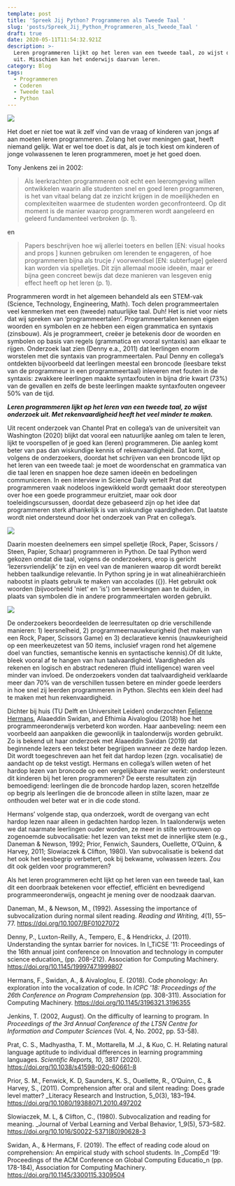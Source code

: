 ```yaml
---
template: post
title: 'Spreek Jij Python? Programmeren als Tweede Taal '
slug: 'posts/Spreek_Jij_Python_Programmeren_als_Tweede_Taal '
draft: true
date: 2020-05-11T11:54:32.921Z
description: >-
  Leren programmeren lijkt op het leren van een tweede taal, zo wijst onderzoek
  uit. Misschien kan het onderwijs daarvan leren.
category: Blog
tags:
  - Programmeren
  - Coderen
  - Tweede taal
  - Python
---
```

![](/media/kind-coding.jpg)

Het doet er niet toe wat ik zelf vind van de vraag of kinderen van jongs af aan moeten leren programmeren. Zolang het over meningen gaat, heeft niemand gelijk. Wat er wel toe doet is dat, als je toch kiest om kinderen of jonge volwassenen te leren programmeren, moet je het goed doen.

Tony Jenkens zei in 2002:

> Als leerkrachten programmeren ooit echt een leeromgeving willen ontwikkelen waarin alle studenten snel en goed leren programmeren, is het van vitaal belang dat ze inzicht krijgen in de moeilijkheden en complexiteiten waarmee de studenten worden geconfronteerd. Op dit moment is de manier waarop programmeren wordt aangeleerd en geleerd fundamenteel verbroken (p. 1).

en

> Papers beschrijven hoe wij allerlei toeters en bellen \[EN: visual hooks  and props ] kunnen gebruiken om lerenden te engageren, of hoe programmeren bijna als trucje / voorwendsel \[EN: subterfuge] geleerd kan worden via spelletjes. Dit zijn allemaal mooie ideeën, maar er bijna geen concreet bewijs dat deze manieren van lesgeven enig effect heeft op het leren (p. 1).

Programmeren wordt in het algemeen behandeld als een STEM-vak (Science, Technology, Engineering, Math). Toch delen programmeertalen veel kenmerken met een (tweede) natuurlijke taal. Duh! Het is niet voor niets dat wij spreken van ‘programmeertalen’. Programmeertalen kennen eigen woorden en symbolen en ze hebben een eigen grammatica en syntaxis (zinsbouw). Als je programmeert, creëer je betekenis door de woorden en symbolen op basis van regels (grammatica en vooral syntaxis) aan elkaar te rijgen. Onderzoek laat zien (Denny e.a., 2011) dat leerlingen enorm worstelen met die syntaxis van programmeertalen. Paul Denny en collega’s ontdekten bijvoorbeeld dat leerlingen meestal een broncode (leesbare tekst van de programmeur in een programmeertaal) inleveren met fouten in de syntaxis: zwakkere leerlingen maakte syntaxfouten in bijna drie kwart (73%) van de gevallen en zelfs de beste leerlingen maakte syntaxfouten ongeveer 50% van de tijd.

**_Leren programmeren lijkt op het leren van een tweede taal, zo wijst onderzoek uit. Met rekenvaardigheid heeft het veel minder te maken._** 

Uit recent onderzoek van Chantel Prat en collega’s van de universiteit van Washington (2020) blijkt dat vooral een natuurlijke aanleg om talen te leren, lijkt te voorspellen of je goed kan (leren) programmeren. Die aanleg komt beter van pas dan wiskundige kennis of rekenvaardigheid. Dat komt, volgens de onderzoekers, doordat het schrijven van een broncode lijkt op het leren van een tweede taal: je moet de woordenschat en grammatica van die taal leren en snappen hoe deze samen ideeën en bedoelingen communiceren. In een interview in Science Daily vertelt Prat dat programmeren vaak nodeloos ingewikkeld wordt gemaakt door stereotypen over hoe een goede programmeur eruitziet, maar ook door toeleidingscursussen, doordat deze gebaseerd zijn op het idee dat programmeren sterk afhankelijk is van wiskundige vaardigheden. Dat laatste wordt niet ondersteund door het onderzoek van Prat en collega’s. 

![](/media/rock-paper-scissors.svg.png)

Daarin moesten deelnemers een simpel spelletje (Rock, Paper, Scissors / Steen, Papier, Schaar) programmeren in Python. De taal Python werd gekozen omdat die taal, volgens de onderzoekers, erop is gericht ‘lezersvriendelijk’ te zijn en veel van de manieren waarop dit wordt bereikt hebben taalkundige relevantie. In Python spring je in wat alineahiërarchieën nabootst in plaats gebruik te maken van accolades ({}). Het gebruikt ook woorden (bijvoorbeeld 'niet' en 'is') om bewerkingen aan te duiden, in plaats van symbolen die in andere programmeertalen worden gebruikt. 

![](/media/python_image.jpg)

De onderzoekers beoordeelden de leerresultaten op drie verschillende manieren: 1) leersnelheid, 2) programmeernauwkeurigheid (het maken van een Rock, Paper, Scissors Game) en 3) declaratieve kennis (nauwkeurigheid op een meerkeuzetest van 50 items, inclusief vragen rond het algemene doel van functies, semantische kennis en syntactische kennis).Of dit lukte, bleek vooral af te hangen van hun taalvaardigheid. Vaardigheden als rekenen en logisch en abstract redeneren (fluid intelligence) waren veel minder van invloed. De onderzoekers vonden dat taalvaardigheid verklaarde meer dan 70% van de verschillen tussen betere en minder goede leerders in hoe snel zij leerden programmeren in Python. Slechts een klein deel had te maken met hun rekenvaardigheid.

Dichter bij huis (TU Delft en Universiteit Leiden) onderzochten [Felienne Hermans](https://www.universiteitleiden.nl/en/staffmembers/felienne-hermans#tab-1), Alaaeddin Swidan, and Efhimia Aivaloglou (2018) hoe het programmeeronderwijs verbeterd kon worden. Haar aanbeveling: neem een voorbeeld aan aanpakken die gewoonlijk in taalonderwijs worden gebruikt. Zo is bekend uit haar onderzoek met Alaaeddin Swidan (2019) dat beginnende lezers een tekst beter begrijpen wanneer ze deze hardop lezen. Dit wordt toegeschreven aan het feit dat hardop lezen (zgn. vocalisatie) de aandacht op de tekst vestigt. Hermans en collega’s willen weten of het hardop lezen van broncode op een vergelijkbare manier werkt: ondersteunt dit kinderen bij het leren programmeren? De eerste resultaten zijn bemoedigend: leerlingen die de broncode hardop lazen, scoren hetzelfde op begrip als leerlingen die de broncode alleen in stilte lazen, maar ze onthouden wel beter wat er in die code stond. 

Hermans’ volgende stap, qua onderzoek, wordt de overgang van echt hardop lezen naar alleen in gedachten hardop lezen. In taalonderwijs weten we dat naarmate leerlingen ouder worden, ze meer in stilte vertrouwen op zogenoemde subvocalisatie: het lezen van tekst met de innerlijke stem (e.g., Daneman & Newson, 1992; Prior, Fenwich, Saunders, Ouellette, O’Quinn, & Harvey, 2011; Slowiaczek & Clifton, 1980). Van subvocalisatie is bekend dat het ook het leesbegrip verbetert, ook bij bekwame, volwassen lezers. Zou dit ook gelden voor programmeren? 

Als het leren programmeren echt lijkt op het leren van een tweede taal, kan dit een doorbraak betekenen voor effectief, efficiënt en bevredigend programmeeronderwijs, ongeacht je mening over de noodzaak daarvan. 

Daneman, M., & Newson, M., (1992). Assessing the importance of subvocalization during normal silent reading. _Reading and Writing, 4_(1), 55–77. https://doi.org/10.1007/BF01027072

Denny, P., Luxton-Reilly, A., Tempero, E., & Hendrickx, J. (2011). Understanding the syntax barrier for novices. In I_TiCSE '11: Proceedings of the 16th annual joint conference on Innovation and technology in computer science education_ (pp. 208–212). Association for Computing Machinery. https://doi.org/10.1145/1999747.1999807

Hermans, F., Swidan, A., & Aivaloglou, E. (2018). Code phonology: An exploration into the vocalization of code. In _ICPC '18: Proceedings of the 26th Conference on Program Comprehension_ (pp. 308-311). Association for Computing Machinery. https://doi.org/10.1145/3196321.3196355

Jenkins, T. (2002, August). On the difficulty of learning to program. In _Proceedings of the 3rd Annual Conference of the LTSN Centre for Information and Computer Sciences_ (Vol. 4, No. 2002, pp. 53-58). 

Prat, C. S., Madhyastha, T. M., Mottarella, M .J., & Kuo, C. H. Relating natural language aptitude to individual differences in learning programming languages. _Scientific Reports, 10_, 3817 (2020). https://doi.org/10.1038/s41598-020-60661-8

Prior, S. M., Fenwick, K. D, Saunders, K. S., Ouellette, R., O’Quinn, C., & Harvey, S., (2011). Comprehension after oral and silent reading: Does grade level matter? _Literacy Research and Instruction, 5_0(3), 183–194. https://doi.org/10.1080/19388071.2010.497202 

Slowiaczek, M. L, & Clifton, C., (1980). Subvocalization and reading for meaning. _Journal of Verbal Learning and Verbal Behavior, 1_9(5), 573–582. https://doi.org/10.1016/S0022-5371(80)90628-3 

Swidan, A., & Hermans, F. (2019). The effect of reading code aloud on comprehension: An empirical study with school students. In _CompEd '19: Proceedings of the ACM Conference on Global Computing Educatio_n (pp. 178-184), Association for Computing Machinery. https://doi.org/10.1145/3300115.3309504
